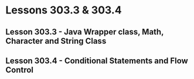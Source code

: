 # Lessons 303.3 & 303.4

## Lesson 303.3 - Java Wrapper class, Math, Character and String Class

## Lesson 303.4 - Conditional Statements and Flow Control
